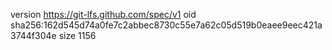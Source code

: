 version https://git-lfs.github.com/spec/v1
oid sha256:162d545d74a0fe7c2abbec8730c55e7a62c05d519b0eaee9eec421a3744f304e
size 1156
